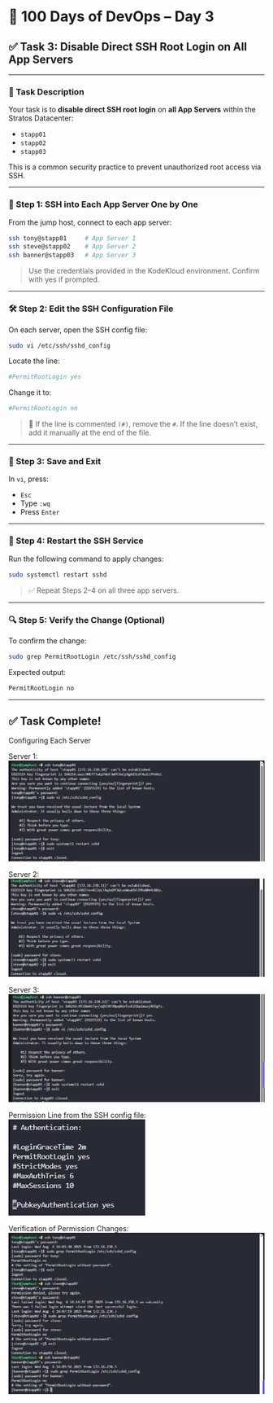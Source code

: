 # 🧪 100 Days of DevOps – Day 3  
## ✅ Task 3: Disable Direct SSH Root Login on All App Servers

---

### 📝 Task Description

Your task is to **disable direct SSH root login** on **all App Servers** within the Stratos Datacenter:
- `stapp01`
- `stapp02`
- `stapp03`

This is a common security practice to prevent unauthorized root access via SSH.

---

### 🔁 Step 1: SSH into Each App Server One by One

From the jump host, connect to each app server:

```bash
ssh tony@stapp01     # App Server 1
ssh steve@stapp02    # App Server 2
ssh banner@stapp03   # App Server 3
```

> Use the credentials provided in the KodeKloud environment. Confirm with yes if prompted.

---

### 🛠️ Step 2: Edit the SSH Configuration File
On each server, open the SSH config file:

```bash
sudo vi /etc/ssh/sshd_config
```

Locate the line:

```bash
#PermitRootLogin yes
```

Change it to:

```bash
#PermitRootLogin no
```

> 📝 If the line is commented `(#)`, remove the `#`.
> If the line doesn’t exist, add it manually at the end of the file.

---

### 💾 Step 3: Save and Exit
In `vi`, press:
- `Esc`
- Type `:wq`
- Press `Enter`

---

### 🔄 Step 4: Restart the SSH Service
Run the following command to apply changes:

```bash
sudo systemctl restart sshd
```

> ✅ Repeat Steps 2–4 on all three app servers.

---

### 🔍 Step 5: Verify the Change (Optional)
To confirm the change:

```bash
sudo grep PermitRootLogin /etc/ssh/sshd_config
```

Expected output:

```bash
PermitRootLogin no
```
---

## ✅ Task Complete!

Configuring Each Server

Server 1:
![Server 1](images/Day3.1.JPG)

Server 2:
![Server 2](images/Day3.2.JPG)

Server 3:
![Server 3](images/Day3.3.JPG)

Permission Line from the SSH config file:
![Config File](images/Day3.5.JPG)

Verification of Permission Changes:
![Permission Changes](images/Day3.4.JPG)

